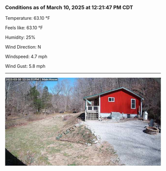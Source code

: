 ### Conditions as of March 10, 2025 at 12:21:47 PM CDT 

Temperature: 63.10 &deg;F

Feels like: 63.10 &deg;F

Humidity: 25%

Wind Direction: N

Windspeed: 4.7 mph

Wind Gust: 5.8 mph

---

<img src="./images/latest.jpeg"/>

